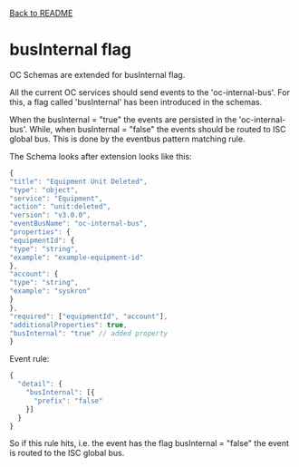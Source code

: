 [Back to README](./README.md)


# busInternal flag

OC Schemas are extended for busInternal flag.

All the current OC services should send events to the 'oc-internal-bus'. For this, a flag called 'busInternal' has been introduced in the schemas.

When the busInternal = "true" the events are persisted in the 'oc-internal-bus'. While, when busInternal = "false" the events should be routed to ISC global bus. This is done by the eventbus pattern matching rule.

The Schema looks after extension looks like this:

```javascript
{
"title": "Equipment Unit Deleted", 
"type": "object", 
"service": "Equipment",
"action": "unit:deleted", 
"version": "v3.0.0", 
"eventBusName": "oc-internal-bus", 
"properties": {
"equipmentId": {
"type": "string",
"example": "example-equipment-id"
},
"account": {
"type": "string",
"example": "syskron"
}
}, 
"required": ["equipmentId", "account"], 
"additionalProperties": true, 
"busInternal": "true" // added property
}
```

Event rule:

```javascript
{
  "detail": {
    "busInternal": [{
      "prefix": "false"
    }]
  }
}

```

So if this rule hits, i.e. the event has the flag busInternal = "false" the event is routed to the ISC global bus.
